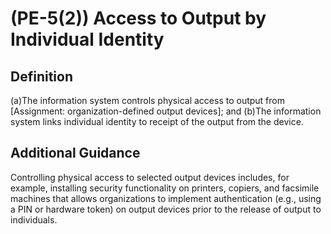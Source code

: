 
# (PE-5(2)) Access to Output by Individual Identity

## Definition

(a)The information system controls physical access to output from [Assignment: organization-defined output devices]; and
(b)The information system links individual identity to receipt of the output from the device.

## Additional Guidance

Controlling physical access to selected output devices includes, for example, installing security functionality on printers, copiers, and facsimile machines that allows organizations to implement authentication (e.g., using a PIN or hardware token) on output devices prior to the release of output to individuals.
